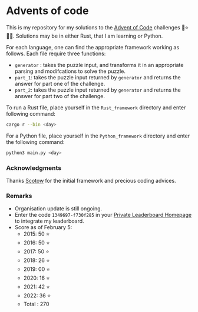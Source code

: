 # Advents of code

This is my repository for my solutions to the [Advent of Code](https://adventofcode.com) challenges 🎄⭐️🎅🏻.
Solutions may be in either Rust, that I am learning or Python.

For each language, one can find the appropriate framework working as follows.
Each file require three functions:
- `generator` : takes the puzzle input, and transforms it in an appropriate parsing and modifcations to solve the puzzle.
- `part_1`: takes the puzzle input returned by `generator` and returns the answer for part one of the challenge.
- `part_2`: takes the puzzle input returned by `generator` and returns the answer for part two of the challenge.

To run a Rust file, place yourself in the `Rust_framework` directory and enter following command:
```bash
cargo r --bin <day> 
```
For a Python file, place yourself in the `Python_framework` directory and enter the following command:
```bash
python3 main.py <day> 
```

### Acknowledgments
Thanks [Scotow](https://github.com/scotow) for the initial framework and precious coding advices.

### Remarks
- Organisation update is still ongoing.
- Enter the code `1349697-f730f285` in your [Private Leaderboard Homepage](https://adventofcode.com/2022/leaderboard/private) to integrate my leaderboard.
- Score as of February 5:
  - 2015: 50 ⭐️
  - 2016: 50 ⭐️
  - 2017: 50 ⭐️
  - 2018: 26 ⭐️ 
  - 2019: 00 ⭐️ 
  - 2020: 16 ⭐️ 
  - 2021: 42 ⭐️
  - 2022: 36 ⭐️
  - Total : 270
